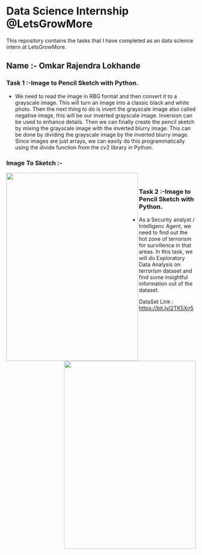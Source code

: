 # Data Science Internship @LetsGrowMore

This repository contains the tasks that I have completed as an data science intern at LetsGrowMore.

## Name :- Omkar Rajendra Lokhande 

### Task 1 :-Image to Pencil Sketch with Python.

* We need to read the image in RBG format and then convert it to a grayscale image. This will turn an image into a classic black and white photo. Then the next thing to do is invert the grayscale image also called negative image, this will be our inverted grayscale image. Inversion can be used to enhance details. Then we can finally create the pencil sketch by mixing the grayscale image with the inverted blurry image. This can be done by dividing the grayscale image by the inverted blurry image. Since images are just arrays, we can easily do this programmatically using the divide function from the cv2 library in Python.

### Image To Sketch :-
<img src="https://github.com/Omkar4141/LGMVIP-Data-Science/blob/main/Rohit.jpg" height="500" width="350" align="left">
<img src="https://github.com/Omkar4141/LGMVIP-Data-Science/blob/main/Screenshot (323).png" height="500" width="350" align="right"><br>

### Task 2 :-Image to Pencil Sketch with Python.

* As a Security analyst / Intelligenc Agent, we need to find out the hot zone of terrorism for survillence in that areas. In this task, we will do Exploratory Data Analysis on terrorism dataset and find some insightful information out of the dataset.

DataSet Link : https://bit.ly/2TK5Xn5
